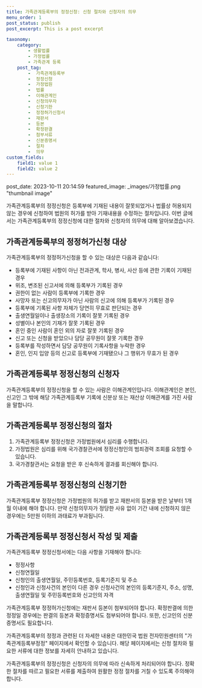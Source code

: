 ```yaml
---
title: 가족관계등록부의 정정신청: 신청 절차와 신청자의 의무
menu_order: 1
post_status: publish
post_excerpt: This is a post excerpt

taxonomy:
    category:
        - 생활법률
        - 가정법률
        - 가족관계 등록
    post_tag:
        -  가족관계등록부
        -  정정신청
        -  가정법원
        -  법률
        -  이해관계인
        -  신청의무자
        -  신청기한
        -  정정허가신청서
        -  재판서
        -  등본
        -  확정판결
        -  첨부서류
        -  신분증명서
        -  절차
        -  의무
custom_fields:
    field1: value 1
    field2: value 2
---
```


post_date: 2023-10-11 20:14:59
featured_image: _images/가정법률.png "thumbnail image"


가족관계등록부의 정정신청은 등록부에 기재된 내용이 잘못되었거나 법률상 허용되지 않는 경우에 신청하여 법원의 허가를 받아 기재내용을 수정하는 절차입니다. 이번 글에서는 가족관계등록부의 정정신청에 대한 절차와 신청자의 의무에 대해 알아보겠습니다.

## 가족관계등록부의 정정허가신청 대상

가족관계등록부의 정정허가신청을 할 수 있는 대상은 다음과 같습니다:

- 등록부에 기재된 사항이 아닌 전과관계, 학사, 병사, 사산 등에 관한 기록이 기재된 경우
- 위조, 변조된 신고서에 의해 등록부가 기록된 경우
- 권한이 없는 사람이 등록부에 기록한 경우
- 사망자 또는 신고의무자가 아닌 사람의 신고에 의해 등록부가 기록된 경우
- 등록부에 기록된 사항 자체가 당연히 무효로 판단되는 경우
- 출생연월일이나 출생장소의 기록이 잘못 기록된 경우
- 성별이나 본인의 기재가 잘못 기록된 경우
- 혼인 중인 사람이 혼인 외의 자로 잘못 기록된 경우
- 신고 또는 신청을 받았으나 담당 공무원이 잘못 기록한 경우
- 등록부를 작성하면서 담당 공무원이 기록사항을 누락한 경우
- 혼인, 인지 입양 등의 신고로 등록부에 기재됐으나 그 행위가 무효가 된 경우

## 가족관계등록부 정정신청의 신청자

가족관계등록부의 정정신청을 할 수 있는 사람은 이해관계인입니다. 이해관계인은 본인, 신고인 그 밖에 해당 가족관계등록부 기록에 신분상 또는 재산상 이해관계를 가진 사람을 말합니다.

## 가족관계등록부 정정신청의 절차

1. 가족관계등록부 정정신청은 가정법원에서 심리를 수행합니다.
2. 가정법원은 심리를 위해 국가경찰관서에 정정신청인의 범죄경력 조회를 요청할 수 있습니다.
3. 국가경찰관서는 요청을 받은 후 신속하게 결과를 회신해야 합니다.

## 가족관계등록부 정정신청의 신청기한

가족관계등록부 정정신청은 가정법원의 허가를 받고 재판서의 등본을 받은 날부터 1개월 이내에 해야 합니다. 만약 신청의무자가 정당한 사유 없이 기간 내에 신청하지 않은 경우에는 5만원 이하의 과태료가 부과됩니다.

## 가족관계등록부 정정신청서 작성 및 제출

가족관계등록부 정정신청서에는 다음 사항을 기재해야 합니다:

- 정정사항
- 신청연월일
- 신청인의 출생연월일, 주민등록번호, 등록기준지 및 주소
- 신청인과 신청사건의 본인이 다른 경우 신청사건의 본인의 등록기준지, 주소, 성명, 출생연월일 및 주민등록번호와 신고인의 자격

가족관계등록부 정정허가신청에는 재판서 등본이 첨부되어야 합니다. 확정판결에 의한 정정일 경우에는 판결의 등본과 확정증명서도 첨부되어야 합니다. 또한, 신고인의 신분증명서도 필요합니다.

가족관계등록부의 정정과 관련된 더 자세한 내용은 대한민국 법원 전자민원센터의 "가족관계등록부정정" 페이지에서 확인할 수 있습니다. 해당 페이지에서는 신청 절차와 필요한 서류에 대한 정보를 자세히 안내하고 있습니다.

가족관계등록부의 정정신청은 신청자의 의무에 따라 신속하게 처리되어야 합니다. 정확한 절차를 따르고 필요한 서류를 제출하여 원활한 정정 절차를 거칠 수 있도록 주의해야 합니다.
